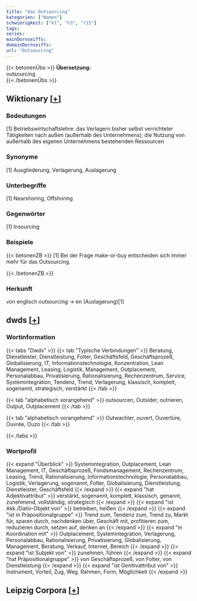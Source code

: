 ```yaml
---
title: "das Outsourcing"
kategorien: ["Nomen"]
schwierigkeit: ["k1", "h3", "r15"]
tags:
series:
mainDornseiffs:
domainDornseiffs:
url: "Outsourcing"
---
```


{{< betonenÜbs >}}
**Übersetzung:**  
outsourcing  
{{< /betonenÜbs >}}

## Wiktionary [[+](https://de.wiktionary.org/wiki/Outsourcing)]

### Bedeutungen
[1] Betriebswirtschaftslehre: das Verlagern bisher selbst verrichteter Tätigkeiten nach außen (außerhalb des Unternehmens); die Nutzung von außerhalb des eigenen Unternehmens bestehenden Ressourcen  

### Synonyme
[1] Ausgliederung, Verlagerung, Auslagerung  

### Unterbegriffe
[1] Nearshoring, Offshoring  

### Gegenwörter
[1] Insourcing  

### Beispiele
{{< betonenZB >}}
[1] Bei der Frage make-or-buy entscheiden sich immer mehr für das Outsourcing.  

{{< /betonenZB >}}
### Herkunft
von englisch outsourcing → en (Auslagerung)[1]  



## dwds [[+](https://www.dwds.de/wb/Outsourcing)]

### Wortinformation
{{< tabs "Dwds" >}}
{{< tab "Typische Verbindungen" >}}
Beratung, Dienstleister, Dienstleistung, Folter, Geschäftsfeld, Geschäftsprozeß, Globalisierung, IT, Informationstechnologie, Konzentration, Lean Management, Leasing, Logistik, Management, Outplacement, Personalabbau, Privatisierung, Rationalisierung, Rechenzentrum, Service, Systemintegration, Tendenz, Trend, Verlagerung, klassisch, komplett, sogenannt, strategisch, verstärkt
{{< /tab >}}

{{< tab "alphabetisch vorangehend" >}}
outsourcen, Outsider, outrieren, Output, Outplacement
{{< /tab >}}

{{< tab "alphabetisch vorangehend" >}}
Outwachler, ouvert, Ouvertüre, Ouvrée, Ouzo
{{< /tab >}}

{{< /tabs >}}

### Wortprofil
{{< expand "Überblick" >}} Systemintegration, Outplacement, Lean Management, IT, Geschäftsprozeß, Fondsmanagement, Rechenzentrum, Leasing, Trend, Rationalisierung, Informationstechnologie, Personalabbau, Logistik, Verlagerung, sogenannt, Folter, Globalisierung, Dienstleistung, Dienstleister, Geschäftsfeld {{< /expand >}}
{{< expand "hat Adjektivattribut" >}} verstärkt, sogenannt, komplett, klassisch, genannt, zunehmend, vollständig, strategisch {{< /expand >}}
{{< expand "ist Akk./Dativ-Objekt von" >}} betreiben, heißen {{< /expand >}}
{{< expand "ist in Präpositionalgruppe" >}} Trend zum, Tendenz zum, Trend zu, Markt für, sparen durch, nachdenken über, Geschäft mit, profitieren zum, reduzieren durch, setzen auf, denken an {{< /expand >}}
{{< expand "in Koordination mit" >}} Outplacement, Systemintegration, Verlagerung, Personalabbau, Rationalisierung, Privatisierung, Globalisierung, Management, Beratung, Verkauf, Internet, Bereich {{< /expand >}}
{{< expand "ist Subjekt von" >}} zunehmen, führen {{< /expand >}}
{{< expand "hat Präpositionalgruppe" >}} von Geschäftsprozeß, von Folter, von Dienstleistung {{< /expand >}}
{{< expand "ist Genitivattribut von" >}} Instrument, Vorteil, Zug, Weg, Rahmen, Form, Möglichkeit {{< /expand >}}

## Leipzig Corpora [[+](https://corpora.uni-leipzig.de/en/res?word=Outsourcing&corpusId=deu_newscrawl-public_2018)]

